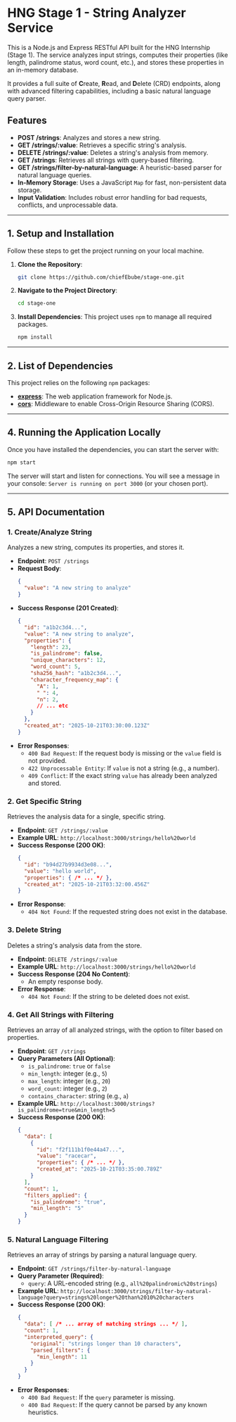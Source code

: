 # HNG Stage 1 - String Analyzer Service

This is a Node.js and Express RESTful API built for the HNG Internship (Stage 1). The service analyzes input strings, computes their properties (like length, palindrome status, word count, etc.), and stores these properties in an in-memory database.

It provides a full suite of **C**reate, **R**ead, and **D**elete (CRD) endpoints, along with advanced filtering capabilities, including a basic natural language query parser.

## Features

* **POST /strings**: Analyzes and stores a new string.
* **GET /strings/:value**: Retrieves a specific string's analysis.
* **DELETE /strings/:value**: Deletes a string's analysis from memory.
* **GET /strings**: Retrieves all strings with query-based filtering.
* **GET /strings/filter-by-natural-language**: A heuristic-based parser for natural language queries.
* **In-Memory Storage**: Uses a JavaScript `Map` for fast, non-persistent data storage.
* **Input Validation**: Includes robust error handling for bad requests, conflicts, and unprocessable data.

---

## 1. Setup and Installation

Follow these steps to get the project running on your local machine.

1.  **Clone the Repository**:
    ```bash
    git clone https://github.com/chiefEbube/stage-one.git
    ```

2.  **Navigate to the Project Directory**:
    ```bash
    cd stage-one
    ```

3.  **Install Dependencies**:
    This project uses `npm` to manage all required packages.
    ```bash
    npm install
    ```

---

## 2. List of Dependencies

This project relies on the following `npm` packages:

* **[express](https://www.npmjs.com/package/express)**: The web application framework for Node.js.
* **[cors](https://www.npmjs.com/package/cors)**: Middleware to enable Cross-Origin Resource Sharing (CORS).

---

## 4. Running the Application Locally

Once you have installed the dependencies, you can start the server with:

```bash
npm start
````

The server will start and listen for connections. You will see a message in your console:
`Server is running on port 3000` (or your chosen port).

-----

## 5\. API Documentation

### 1\. Create/Analyze String

Analyzes a new string, computes its properties, and stores it.

  * **Endpoint**: `POST /strings`
  * **Request Body**:
    ```json
    {
      "value": "A new string to analyze"
    }
    ```
  * **Success Response (201 Created)**:
    ```json
    {
      "id": "a1b2c3d4...",
      "value": "A new string to analyze",
      "properties": {
        "length": 23,
        "is_palindrome": false,
        "unique_characters": 12,
        "word_count": 5,
        "sha256_hash": "a1b2c3d4...",
        "character_frequency_map": {
          "A": 1,
          " ": 4,
          "n": 2,
          // ... etc
        }
      },
      "created_at": "2025-10-21T03:30:00.123Z"
    }
    ```
  * **Error Responses**:
      * `400 Bad Request`: If the request body is missing or the `value` field is not provided.
      * `422 Unprocessable Entity`: If `value` is not a string (e.g., a number).
      * `409 Conflict`: If the exact string `value` has already been analyzed and stored.

### 2\. Get Specific String

Retrieves the analysis data for a single, specific string.

  * **Endpoint**: `GET /strings/:value`
  * **Example URL**: `http://localhost:3000/strings/hello%20world`
  * **Success Response (200 OK)**:
    ```json
    {
      "id": "b94d27b9934d3e08...",
      "value": "hello world",
      "properties": { /* ... */ },
      "created_at": "2025-10-21T03:32:00.456Z"
    }
    ```
  * **Error Response**:
      * `404 Not Found`: If the requested string does not exist in the database.

### 3\. Delete String

Deletes a string's analysis data from the store.

  * **Endpoint**: `DELETE /strings/:value`
  * **Example URL**: `http://localhost:3000/strings/hello%20world`
  * **Success Response (204 No Content)**:
      * An empty response body.
  * **Error Response**:
      * `404 Not Found`: If the string to be deleted does not exist.

### 4\. Get All Strings with Filtering

Retrieves an array of all analyzed strings, with the option to filter based on properties.

  * **Endpoint**: `GET /strings`
  * **Query Parameters (All Optional)**:
      * `is_palindrome`: `true` or `false`
      * `min_length`: integer (e.g., `5`)
      * `max_length`: integer (e.g., `20`)
      * `word_count`: integer (e.g., `2`)
      * `contains_character`: string (e.g., `a`)
  * **Example URL**: `http://localhost:3000/strings?is_palindrome=true&min_length=5`
  * **Success Response (200 OK)**:
    ```json
    {
      "data": [
        {
          "id": "f2f111b1f0e44a47...",
          "value": "racecar",
          "properties": { /* ... */ },
          "created_at": "2025-10-21T03:35:00.789Z"
        }
      ],
      "count": 1,
      "filters_applied": {
        "is_palindrome": "true",
        "min_length": "5"
      }
    }
    ```

### 5\. Natural Language Filtering

Retrieves an array of strings by parsing a natural language query.

  * **Endpoint**: `GET /strings/filter-by-natural-language`
  * **Query Parameter (Required)**:
      * `query`: A URL-encoded string (e.g., `all%20palindromic%20strings`)
  * **Example URL**: `http://localhost:3000/strings/filter-by-natural-language?query=strings%20longer%20than%2010%20characters`
  * **Success Response (200 OK)**:
    ```json
    {
      "data": [ /* ... array of matching strings ... */ ],
      "count": 1,
      "interpreted_query": {
        "original": "strings longer than 10 characters",
        "parsed_filters": {
          "min_length": 11
        }
      }
    }
    ```
  * **Error Responses**:
      * `400 Bad Request`: If the `query` parameter is missing.
      * `400 Bad Request`: If the query cannot be parsed by any known heuristics.